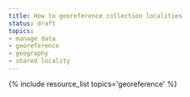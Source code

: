 ```yaml
---
title: How to georeference collection localities
status: draft
topics:
- manage data
- georeference
- geography
- shared locality
---
```

{% include resource_list topics='georeference' %}
